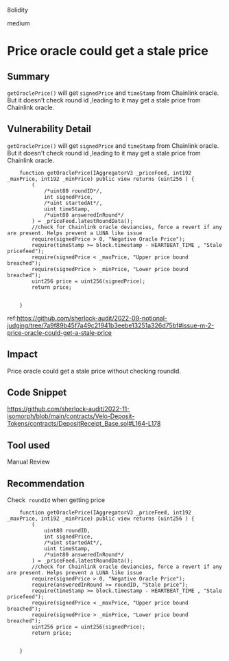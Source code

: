 8olidity

medium

# Price oracle could get a stale price

## Summary
`getOraclePrice()` will get `signedPrice` and `timeStamp` from Chainlink oracle. But it doesn't check round id ,leading to it may get a stale price from Chainlink oracle.
## Vulnerability Detail
`getOraclePrice()` will get `signedPrice` and `timeStamp` from Chainlink oracle. But it doesn't check round id ,leading to it may get a stale price from Chainlink oracle.


```solidity
    function getOraclePrice(IAggregatorV3 _priceFeed, int192 _maxPrice, int192 _minPrice) public view returns (uint256 ) {
        (
            /*uint80 roundID*/,
            int signedPrice,
            /*uint startedAt*/,
            uint timeStamp,
            /*uint80 answeredInRound*/
        ) = _priceFeed.latestRoundData();
        //check for Chainlink oracle deviancies, force a revert if any are present. Helps prevent a LUNA like issue
        require(signedPrice > 0, "Negative Oracle Price");
        require(timeStamp >= block.timestamp - HEARTBEAT_TIME , "Stale pricefeed");
        require(signedPrice < _maxPrice, "Upper price bound breached");
        require(signedPrice > _minPrice, "Lower price bound breached");
        uint256 price = uint256(signedPrice);
        return price;


    }
```

ref:https://github.com/sherlock-audit/2022-09-notional-judging/tree/7a9f89b45f7a49c21941b3eebe13251a326d75bf#issue-m-2-price-oracle-could-get-a-stale-price


## Impact
Price oracle could get a stale price without checking roundId.
## Code Snippet
https://github.com/sherlock-audit/2022-11-isomorph/blob/main/contracts/Velo-Deposit-Tokens/contracts/DepositReceipt_Base.sol#L164-L178
## Tool used

Manual Review

## Recommendation
Check  `roundId` when getting price

```solidity
    function getOraclePrice(IAggregatorV3 _priceFeed, int192 _maxPrice, int192 _minPrice) public view returns (uint256 ) {
        (
            uint80 roundID,
            int signedPrice,
            /*uint startedAt*/,
            uint timeStamp,
            /*uint80 answeredInRound*/
        ) = _priceFeed.latestRoundData();
        //check for Chainlink oracle deviancies, force a revert if any are present. Helps prevent a LUNA like issue
        require(signedPrice > 0, "Negative Oracle Price");
        require(answeredInRound >= roundID, "Stale price");
        require(timeStamp >= block.timestamp - HEARTBEAT_TIME , "Stale pricefeed");
        require(signedPrice < _maxPrice, "Upper price bound breached");
        require(signedPrice > _minPrice, "Lower price bound breached");
        uint256 price = uint256(signedPrice);
        return price;


    }
```